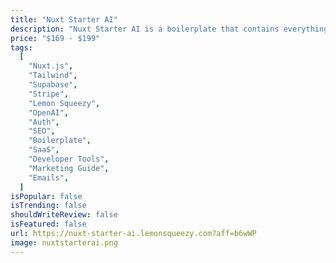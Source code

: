 ```yaml
---
title: "Nuxt Starter AI"
description: "Nuxt Starter AI is a boilerplate that contains everything for developing your SaaS, AI tool or any other web application and allows you to transform your idea into a product."
price: "$169 - $199"
tags:
  [
    "Nuxt.js",
    "Tailwind",
    "Supabase",
    "Stripe",
    "Lemon Squeezy",
    "OpenAI",
    "Auth",
    "SEO",
    "Boilerplate",
    "SaaS",
    "Developer Tools",
    "Marketing Guide",
    "Emails",
  ]
isPopular: false
isTrending: false
shouldWriteReview: false
isFeatured: false
url: https://nuxt-starter-ai.lemonsqueezy.com?aff=b6wWP
image: nuxtstarterai.png
---
```

